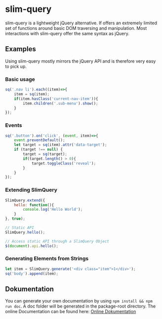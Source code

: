 # slim-query
slim-query is a lightweight jQuery alternative. If offers an extremely limited set of functions around basic DOM traversing and manipulation. Most interactions with slim-query offer the same syntax as jQuery.

## Examples
Using slim-query mostly mirrors the jQuery API and is therefore very easy to pick up.

### Basic usage
```javascript
sq('.nav li').each((item)=>{
	item = sq(item);
	if(item.hasClass('current-nav-item')){
		item.children('.sub-menu').show();
	}
});
```

### Events
```javascript
sq('.button').on('click', (event, item)=>{
	event.preventDefault();
	let target = sq(item).attr('data-target');
	if (target !== null) {
		target = sq(target);
		if(target.length() > 0){
			target.toggleClass('reveal');
		}
	}
});
```

### Extending SlimQuery
```javascript
SlimQuery.extend({
	hello: function(){
		console.log('Hello World');
	}
}, true);

// Static API
SlimQuery.hello();

// Access static API through a SlimQuery Object
$(document).api.hello();
```

### Generating Elements from Strings
```javascript
let item = SlimQuery.generate('<div class="item">1</div>');
sq('body').append(item);
```

## Dokumentation
You can generate your own documentation by using `npm install && npm run doc`. A doc folder will be generated in the package-root directory. The online Documentation can be found here: [Online Dokumentation](https://jschaefer.io/projects/slim-query/doc/)